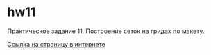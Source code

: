 # hw11
Практическое задание 11. Построение сеток на гридах по макету.

[Ссылка на страницу в интернете](https://drrdvv.github.io/hw11/)
